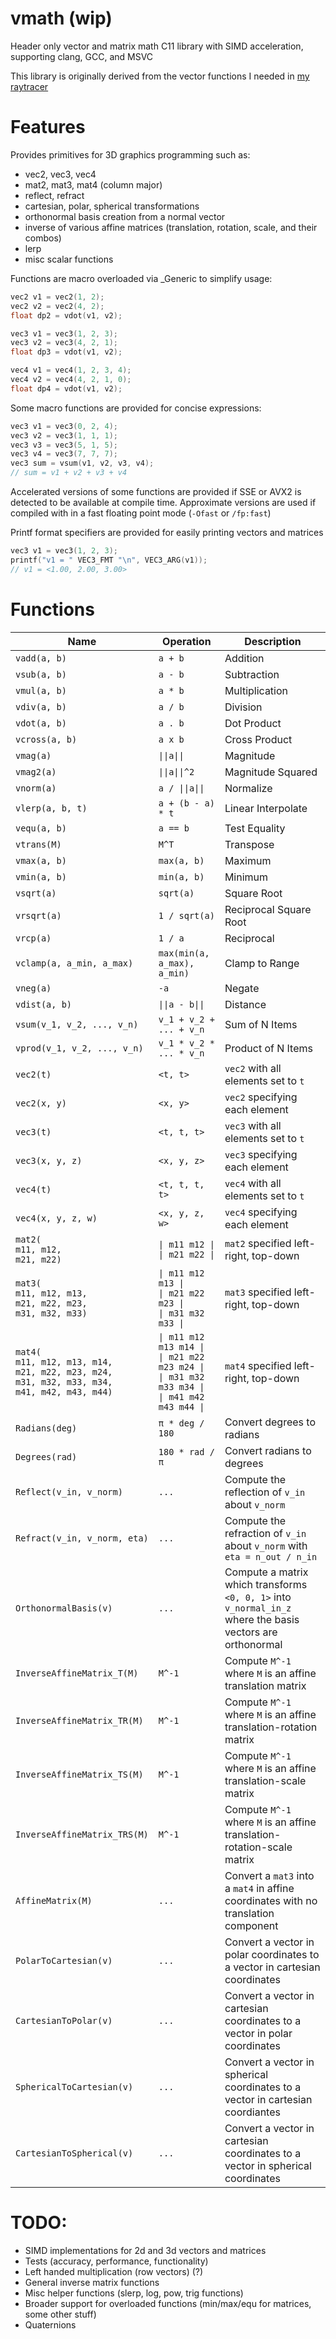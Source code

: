 # vmath (wip)
Header only vector and matrix math C11 library with SIMD acceleration, supporting clang, GCC, and MSVC

This library is originally derived from the vector functions I needed in [my raytracer](https://github.com/deggua/raytracer)

# Features
Provides primitives for 3D graphics programming such as:
* vec2, vec3, vec4
* mat2, mat3, mat4 (column major)
* reflect, refract
* cartesian, polar, spherical transformations
* orthonormal basis creation from a normal vector
* inverse of various affine matrices (translation, rotation, scale, and their combos)
* lerp
* misc scalar functions

Functions are macro overloaded via _Generic to simplify usage:
```C
vec2 v1 = vec2(1, 2);
vec2 v2 = vec2(4, 2);
float dp2 = vdot(v1, v2);

vec3 v1 = vec3(1, 2, 3);
vec3 v2 = vec3(4, 2, 1);
float dp3 = vdot(v1, v2);

vec4 v1 = vec4(1, 2, 3, 4);
vec4 v2 = vec4(4, 2, 1, 0);
float dp4 = vdot(v1, v2);
```

Some macro functions are provided for concise expressions:
```C
vec3 v1 = vec3(0, 2, 4);
vec3 v2 = vec3(1, 1, 1);
vec3 v3 = vec3(5, 1, 5);
vec3 v4 = vec3(7, 7, 7);
vec3 sum = vsum(v1, v2, v3, v4);
// sum = v1 + v2 + v3 + v4
```

Accelerated versions of some functions are provided if SSE or AVX2 is detected to be available at compile time. Approximate versions are used if compiled with in a fast floating point mode (`-Ofast` or `/fp:fast`)

Printf format specifiers are provided for easily printing vectors and matrices
```C
vec3 v1 = vec3(1, 2, 3);
printf("v1 = " VEC3_FMT "\n", VEC3_ARG(v1));
// v1 = <1.00, 2.00, 3.00>
```

# Functions
| Name                        | Operation                   | Description                         |
| --------------------------- | --------------------------- | ----------------------------------- |
| `vadd(a, b)`                | `a + b`                     | Addition                            |
| `vsub(a, b)`                | `a - b`                     | Subtraction                         |
| `vmul(a, b)`                | `a * b`                     | Multiplication                      |
| `vdiv(a, b)`                | `a / b`                     | Division                            |
| `vdot(a, b)`                | `a . b`                     | Dot Product                         |
| `vcross(a, b)`              | `a x b`                     | Cross Product                       |
| `vmag(a)`                   | `\|\|a\|\|`                 | Magnitude                           |
| `vmag2(a)`                  | `\|\|a\|\|^2`               | Magnitude Squared                   |
| `vnorm(a)`                  | `a / \|\|a\|\|`             | Normalize                           |
| `vlerp(a, b, t)`            | `a + (b - a) * t`           | Linear Interpolate                  |
| `vequ(a, b)`                | `a == b`                    | Test Equality                       |
| `vtrans(M)`                 | `M^T`                       | Transpose                           |
| `vmax(a, b)`                | `max(a, b)`                 | Maximum                             |
| `vmin(a, b)`                | `min(a, b)`                 | Minimum                             |
| `vsqrt(a)`                  | `sqrt(a)`                   | Square Root                         |
| `vrsqrt(a)`                 | `1 / sqrt(a)`               | Reciprocal Square Root              |
| `vrcp(a)`                   | `1 / a`                     | Reciprocal                          |
| `vclamp(a, a_min, a_max)`   | `max(min(a, a_max), a_min)` | Clamp to Range                      |
| `vneg(a)`                   | `-a`                        | Negate                              |
| `vdist(a, b)`               | `\|\|a - b\|\|`             | Distance                            |
| `vsum(v_1, v_2, ..., v_n)`  | `v_1 + v_2 + ... + v_n`     | Sum of N Items                      |
| `vprod(v_1, v_2, ..., v_n)` | `v_1 * v_2 * ... * v_n`     | Product of N Items                  |
| `vec2(t)`                   | `<t, t>`                    | `vec2` with all elements set to `t` |
| `vec2(x, y)`                | `<x, y>`                    | `vec2` specifying each element      |
| `vec3(t)`                   | `<t, t, t>`                 | `vec3` with all elements set to `t` |
| `vec3(x, y, z)`             | `<x, y, z>`                 | `vec3` specifying each element      |
| `vec4(t)`                   | `<t, t, t, t>`              | `vec4` with all elements set to `t` |
| `vec4(x, y, z, w)`          | `<x, y, z, w>`              | `vec4` specifying each element      |
| `mat2(`<br>`m11, m12,`<br>`m21, m22)`  | `\| m11 m12 \|`<br>`\| m21 m22 \|` | `mat2` specified left-right, top-down |
| `mat3(`<br>`m11, m12, m13,`<br>`m21, m22, m23,`<br>`m31, m32, m33)`  | `\| m11 m12 m13 \|`<br>`\| m21 m22 m23 \|`<br>`\| m31 m32 m33 \|` | `mat3` specified left-right, top-down |
| `mat4(`<br>`m11, m12, m13, m14,`<br>`m21, m22, m23, m24,`<br>`m31, m32, m33, m34,`<br>`m41, m42, m43, m44)`  | `\| m11 m12 m13 m14 \|`<br>`\| m21 m22 m23 m24 \|`<br>`\| m31 m32 m33 m34 \|`<br>`\| m41 m42 m43 m44 \|` | `mat4` specified left-right, top-down |
| `Radians(deg)` | `π * deg / 180` | Convert degrees to radians |
| `Degrees(rad)` | `180 * rad / π` | Convert radians to degrees |
| `Reflect(v_in, v_norm)` | `...` | Compute the reflection of `v_in` about `v_norm` |
| `Refract(v_in, v_norm, eta)` | `...` | Compute the refraction of `v_in` about `v_norm` with `eta = n_out / n_in` |
| `OrthonormalBasis(v)` | `...` | Compute a matrix which transforms `<0, 0, 1>` into `v_normal_in_z` where the basis vectors are orthonormal |
| `InverseAffineMatrix_T(M)` | `M^-1` | Compute `M^-1` where `M` is an affine translation matrix |
| `InverseAffineMatrix_TR(M)` | `M^-1` | Compute `M^-1` where `M` is an affine translation-rotation matrix |
| `InverseAffineMatrix_TS(M)` | `M^-1` | Compute `M^-1` where `M` is an affine translation-scale matrix |
| `InverseAffineMatrix_TRS(M)` | `M^-1` | Compute `M^-1` where `M` is an affine translation-rotation-scale matrix |
| `AffineMatrix(M)` | `...` | Convert a `mat3` into a `mat4` in affine coordinates with no translation component |
| `PolarToCartesian(v)` | `...` | Convert a vector in polar coordinates to a vector in cartesian coordinates |
| `CartesianToPolar(v)` | `...` | Convert a vector in cartesian coordinates to a vector in polar coordinates |
| `SphericalToCartesian(v)` | `...` | Convert a vector in spherical coordinates to a vector in cartesian coordiantes |
| `CartesianToSpherical(v)` | `...` | Convert a vector in cartesian coordinates to a vector in spherical coordinates |

# TODO:
* SIMD implementations for 2d and 3d vectors and matrices
* Tests (accuracy, performance, functionality)
* Left handed multiplication (row vectors) (?)
* General inverse matrix functions
* Misc helper functions (slerp, log, pow, trig functions)
* Broader support for overloaded functions (min/max/equ for matrices, some other stuff)
* Quaternions
